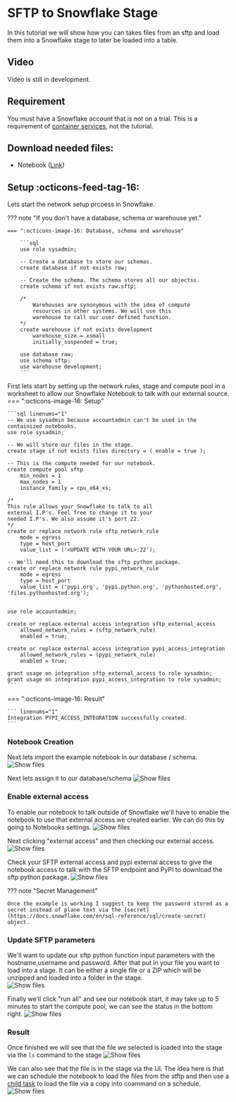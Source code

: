 # SFTP to Snowflake Stage
In this tutorial we will show how you can takes files from an sftp and load them into a Snowflake stage to later be loaded into a table.

## Video
Video is still in development.

## Requirement
You must have a Snowflake account that is not on a trial. This is a requirement of [container services](https://docs.snowflake.com/developer-guide/snowpark-container-services/working-with-compute-pool), not the tutorial.

## Download needed files:
- Notebook ([Link](https://sfc-gh-dwilczak.github.io/tutorials/snowflake/sftp/files/notebook.ipynb))

## Setup :octicons-feed-tag-16:
Lets start the network setup prcoess in Snowflake. 

??? note "If you don't have a database, schema or warehouse yet."

    === ":octicons-image-16: Database, schema and warehouse"

        ```sql
        use role sysadmin;
        
        -- Create a database to store our schemas.
        create database if not exists raw;

        -- Create the schema. The schema stores all our objectss.
        create schema if not exists raw.sftp;

        /*
            Warehouses are synonymous with the idea of compute
            resources in other systems. We will use this
            warehouse to call our user defined function.
        */
        create warehouse if not exists development 
            warehouse_size = xsmall
            initially_suspended = true;

        use database raw;
        use schema sftp;
        use warehouse development;
        ```


First lets start by setting up the network rules, stage and compute pool in a worksheet to allow our Snowflake Notebook to talk with our external source.
=== ":octicons-image-16: Setup"

    ```sql linenums="1"
    -- We use sysadmin because accountadmin can't be used in the containized notebooks.
    use role sysadmin;

    -- We will store our files in the stage.
    create stage if not exists files directory = ( enable = true );

    -- This is the compute needed for our notebook.
    create compute pool sftp
        min_nodes = 1
        max_nodes = 1
        instance_family = cpu_x64_xs;

    /*
    This rule allows your Snowflake to talk to all
    external I.P's. Feel free to change it to your
    needed I.P's. We also assume it's port 22.
    */
    create or replace network rule sftp_network_rule
        mode = egress
        type = host_port
        value_list = ('<UPDATE WITH YOUR URL>:22');

    -- We'll need this to download the sftp python package.
    create or replace network rule pypi_network_rule
        mode = egress
        type = host_port
        value_list = ('pypi.org', 'pypi.python.org', 'pythonhosted.org',  'files.pythonhosted.org');


    use role accountadmin;

    create or replace external access integration sftp_external_access
        allowed_network_rules = (sftp_network_rule)
        enabled = true;

    create or replace external access integration pypi_access_integration
        allowed_network_rules = (pypi_network_rule)
        enabled = true;

    grant usage on integration sftp_external_access to role sysadmin;
    grant usage on integration pypi_access_integration to role sysadmin;
    ```   

=== ":octicons-image-16: Result"

    ``` linenums="1"
    Integration PYPI_ACCESS_INTEGRATION successfully created.
    ```

### Notebook Creation
Next lets import the example notebook in our database / schema.
![Show files](images/01.png)

Next lets assign it to our database/schema
![Show files](images/02.png)

### Enable external access
To enable our notebook to talk outside of Snowflake we'll have to enable the notebook to use that external access we created earlier. We can do this by going to Notebooks settings.
![Show files](images/03.png)

Next clicking "external access" and then checking our external access.
![Show files](images/04.png)

Check your SFTP external access and pypi external access to give the notebook access to talk with the SFTP endpoint and PyPI to download the sftp python package.
![Show files](images/05.png)

??? note "Secret Management"

    Once the example is working I suggest to keep the password stored as a secret instead of plane text via the [secret](https://docs.snowflake.com/en/sql-reference/sql/create-secret) object. 

### Update SFTP parameters
We'll want to update our sftp python function input parameters with the hostname,username and password. After that put in your file you want to load into a stage. It can be either a single file or a ZIP which will be unzipped and loaded into a folder in the stage.  
![Show files](images/06.png)

Finally we'll click "run all" and see our notebook start, it may take up to 5 minutes to start the compute pool, we can see the status in the bottom right.
![Show files](images/07.png)

### Result
Once finished we will see that the file we selected is loaded into the stage via the ``ls`` command to the stage
![Show files](images/08.png)

We can also see that the file is in the stage via the UI. The idea here is that we can schedule the notebook to load the files from the stftp and then use a [child task](https://sfc-gh-dwilczak.github.io/tutorials/snowflake/tasks/lineage/intro/) to load the file via a copy into coammand on a schedule.
![Show files](images/09.png)




